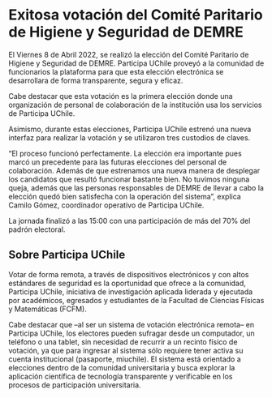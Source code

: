 # Exitosa votación del Comité Paritario de Higiene y Seguridad de DEMRE

El Viernes 8 de Abril 2022, se realizó la elección del Comité Paritario de Higiene y Seguridad de DEMRE. Participa UChile proveyó a la comunidad de funcionarios la plataforma para que esta elección electrónica se desarrollara de forma transparente, segura y eficaz.

Cabe destacar que esta votación es la primera elección donde una organización de personal de colaboración de la institución usa los servicios de Participa UChile.

Asimismo, durante estas elecciones, Participa UChile estrenó una nueva interfaz para realizar la votación y se utilizaron tres custodios de claves.

“El proceso funcionó perfectamente. La elección era importante pues marcó un precedente para las futuras elecciones del personal de colaboración. Además de que estrenamos una nueva manera de desplegar los candidatos que resultó funcionar bastante bien. No tuvimos ninguna queja, además que las personas responsables de DEMRE de llevar a cabo la elección quedó bien satisfecha con la operación del sistema”, explica Camilo Gómez, coordinador operativo de Participa UChile.

La jornada finalizó a las 15:00 con una participación de más del 70% del padrón electoral.

## Sobre Participa UChile

Votar de forma remota, a través de dispositivos electrónicos y con altos estándares de seguridad es la oportunidad que ofrece a la comunidad, Participa UChile, iniciativa de investigación aplicada liderada y ejecutada por académicos, egresados y estudiantes de la Facultad de Ciencias Físicas y Matemáticas (FCFM).

Cabe destacar que –al ser un sistema de votación electrónica remota– en Participa UChile, los electores pueden sufragar desde un computador, un teléfono o una tablet, sin necesidad de recurrir a un recinto físico de votación, ya que para ingresar al sistema sólo requiere tener activa su cuenta institucional (pasaporte, miuchile). El sistema está orientado a elecciones dentro de la comunidad universitaria y busca explorar la aplicación científica de tecnología transparente y verificable en los procesos de participación universitaria.
